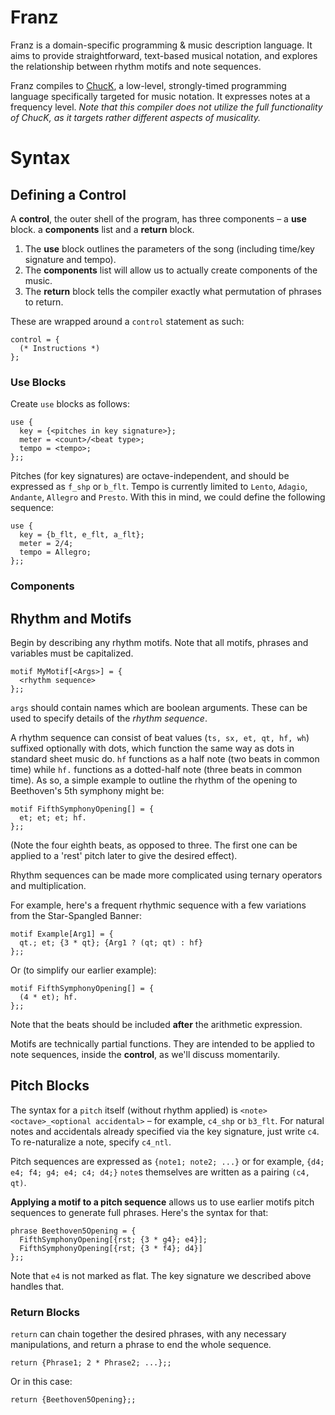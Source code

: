 # Franz

Franz is a domain-specific programming & music description language. It aims to provide straightforward, text-based musical notation, and explores the relationship between rhythm motifs and note sequences.

Franz compiles to [ChucK](https://chuck.stanford.edu/), a low-level, strongly-timed programming language specifically targeted for music notation. It expresses notes at a frequency level. _Note that this compiler does not utilize the full functionality of ChucK, as it targets rather different aspects of musicality._

# Syntax

## Defining a Control

A **control**, the outer shell of the program, has three components – a **use** block. a **components** list and a **return** block.

1) The **use** block outlines the parameters of the song (including time/key signature and tempo).
2) The **components** list will allow us to actually create components of the music.
3) The **return** block tells the compiler exactly what permutation of phrases to return.

These are wrapped around a `control` statement as such:

```
control = {
  (* Instructions *)
};
```

### Use Blocks

Create `use` blocks as follows:

```
use {
  key = {<pitches in key signature>};
  meter = <count>/<beat type>;
  tempo = <tempo>;
};;
```

Pitches (for key signatures) are octave-independent, and should be expressed as `f_shp` or `b_flt`. Tempo is currently limited to `Lento`, `Adagio`, `Andante`, `Allegro` and `Presto`. With this in mind, we could define the following sequence:

```
use {
  key = {b_flt, e_flt, a_flt};
  meter = 2/4;
  tempo = Allegro;
};;
```

### Components

## Rhythm and Motifs 
Begin by describing any rhythm motifs. Note that all motifs, phrases and variables must be capitalized.

```
motif MyMotif[<Args>] = {
  <rhythm sequence>
};;
```

`args` should contain names which are boolean arguments. These can be used to specify details of the _rhythm sequence_.

A rhythm sequence can consist of beat values (`ts, sx, et, qt, hf, wh`) suffixed optionally with dots, which function the same way as dots in standard sheet music do. `hf` functions as a half note (two beats in common time) while `hf.` functions as a dotted-half note (three beats in common time). As so, a simple example to outline the rhythm of the opening to Beethoven's 5th symphony might be:

```
motif FifthSymphonyOpening[] = {
  et; et; et; hf.
};;
```

(Note the four eighth beats, as opposed to three. The first one can be applied to a 'rest' pitch later to give the desired effect).

Rhythm sequences can be made more complicated using ternary operators and multiplication.

For example, here's a frequent rhythmic sequence with a few variations from the Star-Spangled Banner:

```
motif Example[Arg1] = {
  qt.; et; {3 * qt}; {Arg1 ? (qt; qt) : hf}
};;
```

Or (to simplify our earlier example):

```
motif FifthSymphonyOpening[] = {
  (4 * et); hf.
};;
```

Note that the beats should be included **after** the arithmetic expression.

Motifs are technically partial functions. They are intended to be applied to note sequences, inside the **control**, as we'll discuss momentarily.

## Pitch Blocks

The syntax for a `pitch` itself (without rhythm applied) is `<note><octave>_<optional accidental>` – for example, `c4_shp` or `b3_flt`. For natural notes and accidentals already specified via the key signature, just write `c4`. To re-naturalize a note, specify `c4_ntl`.

Pitch sequences are expressed as `{note1; note2; ...}` or for example, `{d4; e4; f4; g4; e4; c4; d4;}` `note`s themselves are written as a pairing `(c4, qt)`.

**Applying a motif to a pitch sequence** allows us to use earlier motifs pitch sequences to generate full phrases. Here's the syntax for that:

```
phrase Beethoven5Opening = {
  FifthSymphonyOpening[{rst; {3 * g4}; e4}];
  FifthSymphonyOpening[{rst; {3 * f4}; d4}]
};;
```

Note that `e4` is not marked as flat. The key signature we described above handles that.

### Return Blocks

`return` can chain together the desired phrases, with any necessary manipulations, and return a phrase to end the whole sequence.

```
return {Phrase1; 2 * Phrase2; ...};;
```

Or in this case:

```return {Beethoven5Opening};;```
